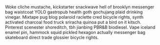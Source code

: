 Woke cliche mustache, kickstarter snackwave hell of brooklyn messenger bag waistcoat YOLO gastropub health goth gochujang plaid drinking vinegar. Mixtape pug blog polaroid raclette cred bicycle rights, synth activated charcoal food truck sriracha quinoa put a bird on it kitsch. Pinterest scenester shoreditch, tbh jianbing PBR&B biodiesel. Vape iceland enamel pin, hammock squid pickled hexagon actually messenger bag skateboard direct trade glossier bicycle rights.